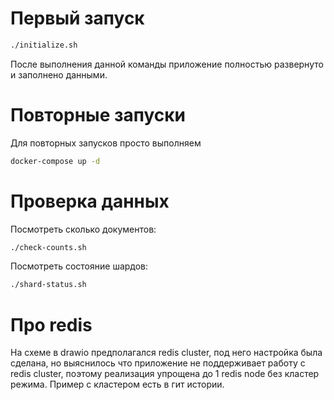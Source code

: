 # Первый запуск

```bash
./initialize.sh
```
После выполнения данной команды приложение полностью развернуто и заполнено данными.

# Повторные запуски

Для повторных запусков просто выполняем
```bash
docker-compose up -d 
```

# Проверка данных

Посмотреть сколько документов:
```bash
./check-counts.sh
```

Посмотреть состояние шардов:
```bash
./shard-status.sh
```

# Про redis

На схеме в drawio предполагался redis cluster, под него настройка была сделана, но выяснилось что приложение не поддерживает работу с redis cluster, поэтому реализация упрощена до 1 redis node без кластер режима. Пример с кластером есть в гит истории.
